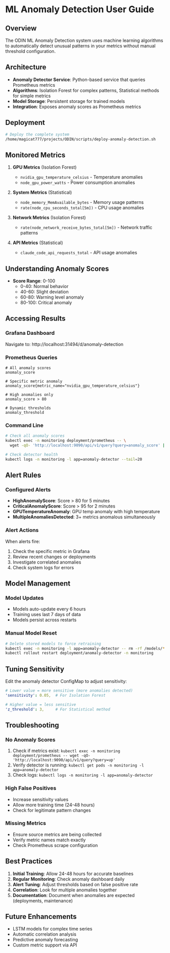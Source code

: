 # ML Anomaly Detection User Guide

## Overview

The ODIN ML Anomaly Detection system uses machine learning algorithms to automatically detect unusual patterns in your metrics without manual threshold configuration.

## Architecture

- **Anomaly Detector Service**: Python-based service that queries Prometheus metrics
- **Algorithms**: Isolation Forest for complex patterns, Statistical methods for simple metrics  
- **Model Storage**: Persistent storage for trained models
- **Integration**: Exposes anomaly scores as Prometheus metrics

## Deployment

```bash
# Deploy the complete system
/home/magicat777/projects/ODIN/scripts/deploy-anomaly-detection.sh
```

## Monitored Metrics

1. **GPU Metrics** (Isolation Forest)
   - `nvidia_gpu_temperature_celsius` - Temperature anomalies
   - `node_gpu_power_watts` - Power consumption anomalies

2. **System Metrics** (Statistical)
   - `node_memory_MemAvailable_bytes` - Memory usage patterns
   - `rate(node_cpu_seconds_total[5m])` - CPU usage anomalies

3. **Network Metrics** (Isolation Forest)
   - `rate(node_network_receive_bytes_total[5m])` - Network traffic patterns

4. **API Metrics** (Statistical)
   - `claude_code_api_requests_total` - API usage anomalies

## Understanding Anomaly Scores

- **Score Range**: 0-100
  - 0-40: Normal behavior
  - 40-60: Slight deviation
  - 60-80: Warning level anomaly
  - 80-100: Critical anomaly

## Accessing Results

### Grafana Dashboard
Navigate to: http://localhost:31494/d/anomaly-detection

### Prometheus Queries
```promql
# All anomaly scores
anomaly_score

# Specific metric anomaly
anomaly_score{metric_name="nvidia_gpu_temperature_celsius"}

# High anomalies only
anomaly_score > 80

# Dynamic thresholds
anomaly_threshold
```

### Command Line
```bash
# Check all anomaly scores
kubectl exec -n monitoring deployment/prometheus -- \
  wget -qO- 'http://localhost:9090/api/v1/query?query=anomaly_score' | jq

# Check detector health
kubectl logs -n monitoring -l app=anomaly-detector --tail=20
```

## Alert Rules

### Configured Alerts
- **HighAnomalyScore**: Score > 80 for 5 minutes
- **CriticalAnomalyScore**: Score > 95 for 2 minutes
- **GPUTemperatureAnomaly**: GPU temp anomaly with high temperature
- **MultipleAnomaliesDetected**: 3+ metrics anomalous simultaneously

### Alert Actions
When alerts fire:
1. Check the specific metric in Grafana
2. Review recent changes or deployments
3. Investigate correlated anomalies
4. Check system logs for errors

## Model Management

### Model Updates
- Models auto-update every 6 hours
- Training uses last 7 days of data
- Models persist across restarts

### Manual Model Reset
```bash
# Delete stored models to force retraining
kubectl exec -n monitoring -l app=anomaly-detector -- rm -rf /models/*
kubectl rollout restart deployment/anomaly-detector -n monitoring
```

## Tuning Sensitivity

Edit the anomaly detector ConfigMap to adjust sensitivity:

```yaml
# Lower value = more sensitive (more anomalies detected)
'sensitivity': 0.05,  # For Isolation Forest

# Higher value = less sensitive 
'z_threshold': 3,     # For Statistical method
```

## Troubleshooting

### No Anomaly Scores
1. Check if metrics exist: `kubectl exec -n monitoring deployment/prometheus -- wget -qO- 'http://localhost:9090/api/v1/query?query=up'`
2. Verify detector is running: `kubectl get pods -n monitoring -l app=anomaly-detector`
3. Check logs: `kubectl logs -n monitoring -l app=anomaly-detector`

### High False Positives
- Increase sensitivity values
- Allow more training time (24-48 hours)
- Check for legitimate pattern changes

### Missing Metrics
- Ensure source metrics are being collected
- Verify metric names match exactly
- Check Prometheus scrape configuration

## Best Practices

1. **Initial Training**: Allow 24-48 hours for accurate baselines
2. **Regular Monitoring**: Check anomaly dashboard daily
3. **Alert Tuning**: Adjust thresholds based on false positive rate
4. **Correlation**: Look for multiple anomalies together
5. **Documentation**: Document when anomalies are expected (deployments, maintenance)

## Future Enhancements

- LSTM models for complex time series
- Automatic correlation analysis
- Predictive anomaly forecasting
- Custom metric support via API